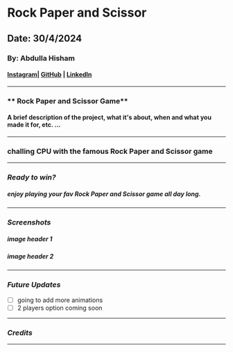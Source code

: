 # Rock Paper and Scissor

## Date: 30/4/2024

### By: Abdulla Hisham

#### [Instagram](https://www.instagram.com/3abood23/?hl=en)| [GitHub]([https://www.github.com/chupa1997) | [LinkedIn](www.linkedin.com/in/aboodisa)

---

### ** Rock Paper and Scissor Game**

#### A brief description of the project, what it's about, when and what you made it for, etc. ...

---

### challing CPU with the famous Rock Paper and Scissor game

---

### **_Ready to win?_**

##### enjoy playing your fav Rock Paper and Scissor game all day long.

---

### **_Screenshots_**

##### image header 1

##### image header 2

---

### **_Future Updates_**

- [ ] going to add more animations
- [ ] 2 players option coming soon

---

### **_Credits_**

---
